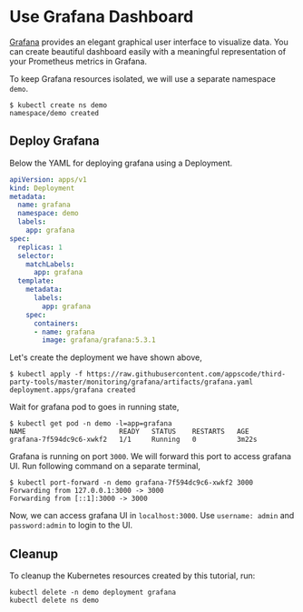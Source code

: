 # Use Grafana Dashboard

[Grafana](https://grafana.com) provides an elegant graphical user interface to visualize data. You can create beautiful dashboard easily with a meaningful representation of your Prometheus metrics in Grafana.

To keep Grafana resources isolated, we will use a separate namespace `demo`.

```console
$ kubectl create ns demo
namespace/demo created
```

## Deploy Grafana

Below the YAML for deploying grafana using a Deployment.

```yaml
apiVersion: apps/v1
kind: Deployment
metadata:
  name: grafana
  namespace: demo
  labels:
    app: grafana
spec:
  replicas: 1
  selector:
    matchLabels:
      app: grafana
  template:
    metadata:
      labels:
        app: grafana
    spec:
      containers:
      - name: grafana
        image: grafana/grafana:5.3.1
```

Let's create the deployment we have shown above,

```console
$ kubectl apply -f https://raw.githubusercontent.com/appscode/third-party-tools/master/monitoring/grafana/artifacts/grafana.yaml
deployment.apps/grafana created
```

Wait for grafana pod to goes in running state,

```console
$ kubectl get pod -n demo -l=app=grafana
NAME                       READY   STATUS    RESTARTS   AGE
grafana-7f594dc9c6-xwkf2   1/1     Running   0          3m22s
```

Grafana is running on port `3000`. We will forward this port to access grafana UI. Run following command on a separate terminal,

```console
$ kubectl port-forward -n demo grafana-7f594dc9c6-xwkf2 3000
Forwarding from 127.0.0.1:3000 -> 3000
Forwarding from [::1]:3000 -> 3000
```

Now, we can access grafana UI in `localhost:3000`. Use `username: admin` and `password:admin` to login to the UI.

## Cleanup

To cleanup the Kubernetes resources created by this tutorial, run:

```console
kubectl delete -n demo deployment grafana
kubectl delete ns demo
```
